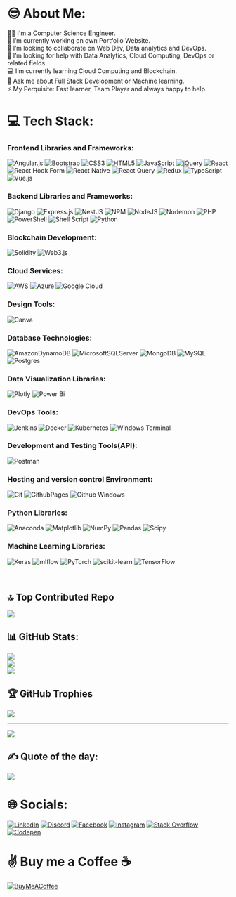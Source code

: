 # 😎 About Me: <br>
👨‍🎓 I'm a Computer Science Engineer.<br>
🤩 I’m currently working on own Portfolio Website.<br>
🤗 I’m looking to collaborate on Web Dev, Data analytics and DevOps.<br>
🤝 I’m looking for help with Data Analytics, Cloud Computing, DevOps or related fields.<br>
💻 I’m currently learning Cloud Computing and Blockchain.<br>
💬 Ask me about Full Stack Development or Machine learning.<br>
⚡ My Perquisite: Fast learner, Team Player and always happy to help.<br>


# 💻 Tech Stack:

### Frontend Libraries and Frameworks:
![Angular.js](https://img.shields.io/badge/angular.js-%23E23237.svg?style=plastic&logo=angularjs&logoColor=white) 
![Bootstrap](https://img.shields.io/badge/bootstrap-%238511FA.svg?style=plastic&logo=bootstrap&logoColor=white) 
![CSS3](https://img.shields.io/badge/css3-%231572B6.svg?style=plastic&logo=css3&logoColor=white) 
![HTML5](https://img.shields.io/badge/html5-%23E34F26.svg?style=plastic&logo=html5&logoColor=white) 
![JavaScript](https://img.shields.io/badge/javascript-%23323330.svg?style=plastic&logo=javascript&logoColor=%23F7DF1E) 
![jQuery](https://img.shields.io/badge/jquery-%230769AD.svg?style=plastic&logo=jquery&logoColor=white) 
![React](https://img.shields.io/badge/react-%2320232a.svg?style=plastic&logo=react&logoColor=%2361DAFB) 
![React Hook Form](https://img.shields.io/badge/React%20Hook%20Form-%23EC5990.svg?style=plastic&logo=reacthookform&logoColor=white) 
![React Native](https://img.shields.io/badge/react_native-%2320232a.svg?style=plastic&logo=react&logoColor=%2361DAFB) 
![React Query](https://img.shields.io/badge/-React%20Query-FF4154?style=plastic&logo=react%20query&logoColor=white) 
![Redux](https://img.shields.io/badge/redux-%23593d88.svg?style=plastic&logo=redux&logoColor=white) 
![TypeScript](https://img.shields.io/badge/typescript-%23007ACC.svg?style=plastic&logo=typescript&logoColor=white) 
![Vue.js](https://img.shields.io/badge/vue.js-%2335495e.svg?style=plastic&logo=vuedotjs&logoColor=%234FC08D) 

### Backend Libraries and Frameworks:
![Django](https://img.shields.io/badge/django-%23092E20.svg?style=plastic&logo=django&logoColor=white) 
![Express.js](https://img.shields.io/badge/express.js-%23404d59.svg?style=plastic&logo=express&logoColor=%2361DAFB) 
![NestJS](https://img.shields.io/badge/nestjs-%23E0234E.svg?style=plastic&logo=nestjs&logoColor=white) 
![NPM](https://img.shields.io/badge/NPM-%23CB3837.svg?style=plastic&logo=npm&logoColor=white) 
![NodeJS](https://img.shields.io/badge/node.js-6DA55F?style=plastic&logo=node.js&logoColor=white) 
![Nodemon](https://img.shields.io/badge/NODEMON-%23323330.svg?style=plastic&logo=nodemon&logoColor=%BBDEAD) 
![PHP](https://img.shields.io/badge/php-%23777BB4.svg?style=plastic&logo=php&logoColor=white) 
![PowerShell](https://img.shields.io/badge/PowerShell-%235391FE.svg?style=plastic&logo=powershell&logoColor=white) 
![Shell Script](https://img.shields.io/badge/shell_script-%23121011.svg?style=plastic&logo=gnu-bash&logoColor=white) 
![Python](https://img.shields.io/badge/python-3670A0?style=plastic&logo=python&logoColor=ffdd54) 

### Blockchain Development:
![Solidity](https://img.shields.io/badge/Solidity-%23363636.svg?style=plastic&logo=solidity&logoColor=white) 
![Web3.js](https://img.shields.io/badge/web3.js-F16822?style=plastic&logo=web3.js&logoColor=white) 

### Cloud Services:
![AWS](https://img.shields.io/badge/AWS-%23FF9900.svg?style=plastic&logo=amazon-aws&logoColor=white) 
![Azure](https://img.shields.io/badge/azure-%230072C6.svg?style=plastic&logo=microsoftazure&logoColor=white) 
![Google Cloud](https://img.shields.io/badge/GoogleCloud-%234285F4.svg?style=plastic&logo=google-cloud&logoColor=white) 

### Design Tools:
![Canva](https://img.shields.io/badge/Canva-%2300C4CC.svg?style=plastic&logo=Canva&logoColor=white) 

### Database Technologies:
![AmazonDynamoDB](https://img.shields.io/badge/Amazon%20DynamoDB-4053D6?style=plastic&logo=Amazon%20DynamoDB&logoColor=white) 
![MicrosoftSQLServer](https://img.shields.io/badge/Microsoft%20SQL%20Server-CC2927?style=plastic&logo=microsoft%20sql%20server&logoColor=white)
![MongoDB](https://img.shields.io/badge/MongoDB-%234ea94b.svg?style=plastic&logo=mongodb&logoColor=white) 
![MySQL](https://img.shields.io/badge/mysql-%2300000f.svg?style=plastic&logo=mysql&logoColor=white) 
![Postgres](https://img.shields.io/badge/postgres-%23316192.svg?style=plastic&logo=postgresql&logoColor=white) 

### Data Visualization Libraries:
![Plotly](https://img.shields.io/badge/Plotly-%233F4F75.svg?style=plastic&logo=plotly&logoColor=white) 
![Power Bi](https://img.shields.io/badge/power_bi-F2C811?style=plastic&logo=powerbi&logoColor=black)

### DevOps Tools:
![Jenkins](https://img.shields.io/badge/jenkins-%232C5263.svg?style=plastic&logo=jenkins&logoColor=white) 
![Docker](https://img.shields.io/badge/docker-%230db7ed.svg?style=plastic&logo=docker&logoColor=white) 
![Kubernetes](https://img.shields.io/badge/kubernetes-%23326ce5.svg?style=plastic&logo=kubernetes&logoColor=white) 
![Windows Terminal](https://img.shields.io/badge/Windows%20Terminal-%234D4D4D.svg?style=plastic&logo=windows-terminal&logoColor=white) 

### Development and Testing Tools(API):
![Postman](https://img.shields.io/badge/Postman-FF6C37?style=plastic&logo=postman&logoColor=white) 

### Hosting and version control Environment:
![Git](https://img.shields.io/badge/Git-F05032?style=plastic&logo=git&logoColor=white)
![GithubPages](https://img.shields.io/badge/Github%20Pages-222222?style=plastic&logo=github&logoColor=white)
![Github Windows](https://img.shields.io/badge/Github%20Windows-FC6D26?style=plastic&logo=gitlab&logoColor=black)   


### Python Libraries:
![Anaconda](https://img.shields.io/badge/Anaconda-%2344A833.svg?style=plastic&logo=anaconda&logoColor=white) 
![Matplotlib](https://img.shields.io/badge/Matplotlib-%23ffffff.svg?style=plastic&logo=Matplotlib&logoColor=black) 
![NumPy](https://img.shields.io/badge/numpy-%23013243.svg?style=plastic&logo=numpy&logoColor=white) 
![Pandas](https://img.shields.io/badge/pandas-%23150458.svg?style=plastic&logo=pandas&logoColor=white) 
![Scipy](https://img.shields.io/badge/SciPy-%230C55A5.svg?style=plastic&logo=scipy&logoColor=%white) 

### Machine Learning Libraries:
![Keras](https://img.shields.io/badge/Keras-%23D00000.svg?style=plastic&logo=Keras&logoColor=white) 
![mlflow](https://img.shields.io/badge/mlflow-%23d9ead3.svg?style=plastic&logo=numpy&logoColor=blue) 
![PyTorch](https://img.shields.io/badge/PyTorch-%23EE4C2C.svg?style=plastic&logo=PyTorch&logoColor=white) 
![scikit-learn](https://img.shields.io/badge/scikit--learn-%23F7931E.svg?style=plastic&logo=scikit-learn&logoColor=white) 
![TensorFlow](https://img.shields.io/badge/TensorFlow-%23FF6F00.svg?style=plastic&logo=TensorFlow&logoColor=white) 

<br>

## 🔝 Top Contributed Repo
![](https://github-contributor-stats.vercel.app/api?username=jinalpatel17&limit=5&theme=tokyonight&combine_all_yearly_contributions=true)

## 📊 GitHub Stats:
![](https://github-readme-stats.vercel.app/api?username=jinalpatel17&theme=onedark&hide_border=true&include_all_commits=true&count_private=true)<br/>
![](https://github-readme-streak-stats.herokuapp.com/?user=jinalpatel17&theme=onedark&hide_border=true)<br/>
![](https://github-readme-stats.vercel.app/api/top-langs/?username=jinalpatel17&theme=onedark&hide_border=true&include_all_commits=true&count_private=true&layout=compact)

## 🏆 GitHub Trophies
![](https://github-profile-trophy.vercel.app/?username=jinalpatel17&theme=gruvbox&no-frame=true&no-bg=false&margin-w=4)

---
[![](https://visitcount.itsvg.in/api?id=jinalpatel17&icon=2&color=4)](https://visitcount.itsvg.in)

## ✍️ Quote of the day:
![](https://quotes-github-readme.vercel.app/api?type=horizontal&?border=true&theme=gruvbox)


# 🌐 Socials:
[![LinkedIn](https://img.shields.io/badge/LinkedIn-%230077B5.svg?logo=linkedin&logoColor=white)](https://linkedin.com/in/jinal-patel17) 
[![Discord](https://img.shields.io/badge/Discord-%237289DA.svg?logo=discord&logoColor=white)](https://discord.gg/rptqexxBHd) 
[![Facebook](https://img.shields.io/badge/Facebook-%231877F2.svg?logo=Facebook&logoColor=white)](https://facebook.com/patel.jinal.2917) 
[![Instagram](https://img.shields.io/badge/Instagram-%23E4405F.svg?logo=Instagram&logoColor=white)](https://instagram.com/uncensoredpatel) 
[![Stack Overflow](https://img.shields.io/badge/-Stackoverflow-FE7A16?logo=stack-overflow&logoColor=white)](https://stackoverflow.com/users/18771824) 
[![Codepen](https://img.shields.io/badge/Codepen-000000?style=for-the-badge&logo=codepen&logoColor=white)](https://codepen.io/jinalpatel17) 

# ✌️ Buy me a Coffee ☕
[![BuyMeACoffee](https://img.shields.io/badge/Buy%20Me%20a%20Coffee-ffdd00?style=for-the-badge&logo=buy-me-a-coffee&logoColor=black)](https://buymeacoffee.com/jinalpatel) 

  
<!-- Proudly created with GPRM ( https://gprm.itsvg.in ) -->
